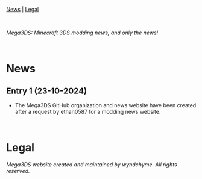 [News](#news) | [Legal](#legal)

<br>

_Mega3DS: Minecraft 3DS modding news, and only the news!_

<br>

# News

## Entry 1 (23-10-2024)
- The Mega3DS GitHub organization and news website have been created after a request by ethan0587 for a modding news website.

<br>

# Legal

_Mega3DS website created and maintained by wyndchyme. All rights reserved._
